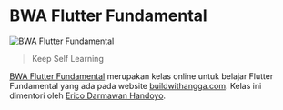 # BWA Flutter Fundamental

![BWA Flutter Fundamental](https://github.com/riansyahrobi8/BWAFluuterFund/blob/master/images/Screenshot_20200828_001532.png)

> Keep Self Learning

[BWA Flutter Fundamental](https://www.buildwithangga.com/kelas/flutter-fundamentals) merupakan kelas online untuk belajar Flutter Fundamental yang ada pada website [buildwithangga.com](https://www.buildwithangga.com/). Kelas ini dimentori oleh [Erico Darmawan Handoyo](https://www.youtube.com/user/kh3w4nx1ng). 
